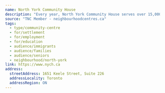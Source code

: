 ```yaml
---
name: North York Community House
description: "Every year, North York Community House serves over 15,000 residents in northwest Toronto. We provide ongoing settlement services, language classes, and employment support to newcomers to Canada to help them settle in their new community. We offer parenting groups, after-school and youth programs, and seniors programs to help children, youth, and families build skills, confidence, and community. We facilitate training, workshops, and community groups to build civic awareness, engaging residents to take collective action to improve their neighbourhoods."
source: "TNC Member - neighbourhoodcentres.ca"
tags:
  - type/community-centre
  - for/settlement
  - for/employment
  - for/education
  - audience/immigrants
  - audience/families
  - audience/seniors
  - neighbourhood/north-york
link: https://www.nych.ca
address:
  streetAddress: 1651 Keele Street, Suite 226
  addressLocality: Toronto
  addressRegion: ON
---
```


